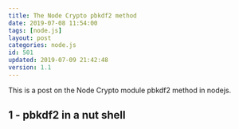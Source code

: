 ```yaml
---
title: The Node Crypto pbkdf2 method
date: 2019-07-08 11:54:00
tags: [node.js]
layout: post
categories: node.js
id: 501
updated: 2019-07-09 21:42:48
version: 1.1
---
```


This is a post on the Node Crypto module pbkdf2 method in nodejs.

<!-- more -->

## 1 - pbkdf2 in a nut shell

